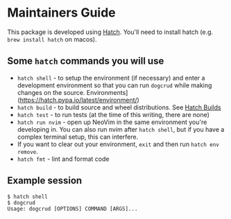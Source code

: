 # Maintainers Guide

This package is developed using [Hatch](https://hatch.pypa.io/latest/). You'll
need to install hatch (e.g. `brew install hatch` on macos).


## Some `hatch` commands you will use

- `hatch shell` - to setup the environment (if necessary) and enter a
development environment so that you can run `dogcrud` while making changes on
the source. Environments](https://hatch.pypa.io/latest/environment/)
- `hatch build` - to build source and wheel distributions. See [Hatch
Builds](https://hatch.pypa.io/latest/build/)
- `hatch test` - to run tests (at the time of this writing, there are none)
- `hatch run nvim` - open up NeoVim in the same environment you're developing
in. You can also run nvim after `hatch shell`, but if you have a complex
terminal setup, this can interfere.
- If you want to clear out your environment, `exit` and then run `hatch env remove`.
- `hatch fmt` - lint and format code


## Example session

```console
$ hatch shell
$ dogcrud
Usage: dogcrud [OPTIONS] COMMAND [ARGS]...
```
